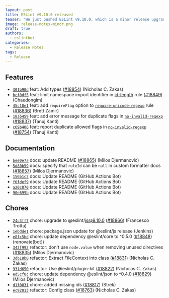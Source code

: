 ```yaml
---
layout: post
title: ESLint v9.10.0 released
teaser: "We just pushed ESLint v9.10.0, which is a minor release upgrade of ESLint. This release adds some new features and fixes several bugs found in the previous release."
image: release-notes-minor.png
draft: true
authors:
  - eslintbot
categories:
  - Release Notes
tags:
  - Release
---
```









## Features


* [`301b90d`](https://github.com/eslint/eslint/commit/301b90df0c032c62d00ba377fefadc5c99b55bf4) feat: Add types ([#18854](https://github.com/eslint/eslint/issues/18854)) (Nicholas C. Zakas)
* [`bcf0df5`](https://github.com/eslint/eslint/commit/bcf0df55c2c151d018083dd126e55dfdb62a3e78) feat: limit namespace import identifier in [id-length](/docs/rules/id-length) rule ([#18849](https://github.com/eslint/eslint/issues/18849)) (ChaedongIm)
* [`45c18e1`](https://github.com/eslint/eslint/commit/45c18e108efd23b4ed2d6bb55e4e2f92620d7f09) feat: add `requireFlag` option to [`require-unicode-regexp`](/docs/rules/require-unicode-regexp) rule ([#18836](https://github.com/eslint/eslint/issues/18836)) (Brett Zamir)
* [`183b459`](https://github.com/eslint/eslint/commit/183b459b72be5c1e359985b1584f73421dfb1484) feat: add error message for duplicate flags in [`no-invalid-regexp`](/docs/rules/no-invalid-regexp) ([#18837](https://github.com/eslint/eslint/issues/18837)) (Tanuj Kanti)
* [`c69b406`](https://github.com/eslint/eslint/commit/c69b40667a288bed1290b34b37387dc671295bb0) feat: report duplicate allowed flags in [`no-invalid-regexp`](/docs/rules/no-invalid-regexp) ([#18754](https://github.com/eslint/eslint/issues/18754)) (Tanuj Kanti)








## Documentation


* [`bee0e7a`](https://github.com/eslint/eslint/commit/bee0e7a5f55717d029258c99864df356c9745692) docs: update README ([#18865](https://github.com/eslint/eslint/issues/18865)) (Milos Djermanovic)
* [`5d80b59`](https://github.com/eslint/eslint/commit/5d80b5952056edf1a17bf4bfae30270fc7e7a9bd) docs: specify that `ruleId` can be `null` in custom formatter docs ([#18857](https://github.com/eslint/eslint/issues/18857)) (Milos Djermanovic)
* [`156b1c3`](https://github.com/eslint/eslint/commit/156b1c3037b616ff13eced5652f94784ebbe0e89) docs: Update README (GitHub Actions Bot)
* [`f6fdef9`](https://github.com/eslint/eslint/commit/f6fdef9df4b1d4d07bb84c38d56ab2595fbb7e11) docs: Update README (GitHub Actions Bot)
* [`a20c870`](https://github.com/eslint/eslint/commit/a20c870744824943e213e08ca52514ac10882fdb) docs: Update README (GitHub Actions Bot)
* [`90e699b`](https://github.com/eslint/eslint/commit/90e699bd9d76139ed0aeb3894839b2d4856b4a72) docs: Update README (GitHub Actions Bot)








## Chores


* [`24c3ff7`](https://github.com/eslint/eslint/commit/24c3ff7d0c0bd8b98994e04f0870cbec94c5801d) chore: upgrade to @eslint/js@9.10.0 ([#18866](https://github.com/eslint/eslint/issues/18866)) (Francesco Trotta)
* [`1ebdde1`](https://github.com/eslint/eslint/commit/1ebdde1cf2793b12c2e9417ce428ae3326ce8ea3) chore: package.json update for @eslint/js release (Jenkins)
* [`e8fc5bd`](https://github.com/eslint/eslint/commit/e8fc5bd3daae5aa52f90466236f467a075a10c91) chore: update dependency @eslint/core to ^0.5.0 ([#18848](https://github.com/eslint/eslint/issues/18848)) (renovate[bot])
* [`343f992`](https://github.com/eslint/eslint/commit/343f99216096f1db955766870e35d92d5a121448) refactor: don't use `node.value` when removing unused directives ([#18835](https://github.com/eslint/eslint/issues/18835)) (Milos Djermanovic)
* [`3db18b0`](https://github.com/eslint/eslint/commit/3db18b0b6733aa1d083bf55967735e5ff4195c6c) refactor: Extract FileContext into class ([#18831](https://github.com/eslint/eslint/issues/18831)) (Nicholas C. Zakas)
* [`931d650`](https://github.com/eslint/eslint/commit/931d650b3754c4323a19f6d259a96a5098c7c3eb) refactor: Use @eslint/plugin-kit ([#18822](https://github.com/eslint/eslint/issues/18822)) (Nicholas C. Zakas)
* [`ed5cf0c`](https://github.com/eslint/eslint/commit/ed5cf0c6a91032ca51a867e619c9dc7bc70ea554) chore: update dependency @eslint/json to ^0.4.0 ([#18829](https://github.com/eslint/eslint/issues/18829)) (Milos Djermanovic)
* [`d1f0831`](https://github.com/eslint/eslint/commit/d1f0831bac173fe3e6e81ff95c5abdbf95b02b65) chore: added missing ids ([#18817](https://github.com/eslint/eslint/issues/18817)) (Strek)
* [`ec92813`](https://github.com/eslint/eslint/commit/ec928136576572a6841d238b7e41ac976d27c687) refactor: Config class ([#18763](https://github.com/eslint/eslint/issues/18763)) (Nicholas C. Zakas)


